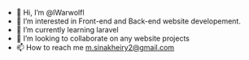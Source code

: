 - 👋 Hi, I’m @lWarwolfl
- 👀 I’m interested in Front-end and Back-end website developement.
- 🌱 I’m currently learning laravel
- 💞️ I’m looking to collaborate on any website projects
- 📫 How to reach me m.sinakheiry2@gmail.com

